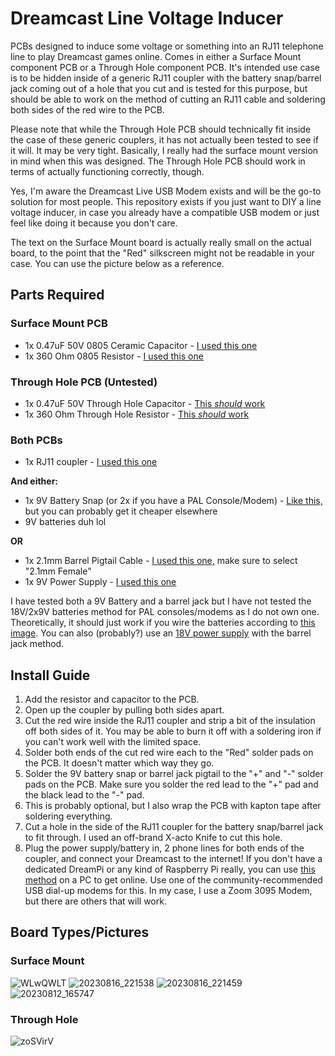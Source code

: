 # Dreamcast Line Voltage Inducer
PCBs designed to induce some voltage or something into an RJ11 telephone line to play Dreamcast games online. Comes in either a Surface Mount component PCB or a Through Hole component PCB. It's intended use case is to be hidden inside of a generic RJ11 coupler with the battery snap/barrel jack coming out of a hole that you cut and is tested for this purpose, but should be able to work on the method of cutting an RJ11 cable and soldering both sides of the red wire to the PCB.

Please note that while the Through Hole PCB should technically fit inside the case of these generic couplers, it has not actually been tested to see if it will. It may be very tight. Basically, I really had the surface mount version in mind when this was designed. The Through Hole PCB should work in terms of actually functioning correctly, though.

Yes, I'm aware the Dreamcast Live USB Modem exists and will be the go-to solution for most people. This repository exists if you just want to DIY a line voltage inducer, in case you already have a compatible USB modem or just feel like doing it because you don't care.

The text on the Surface Mount board is actually really small on the actual board, to the point that the "Red" silkscreen might not be readable in your case. You can use the picture below as a reference.
## Parts Required
### Surface Mount PCB
- 1x 0.47uF 50V 0805 Ceramic Capacitor - [I used this one](https://www.digikey.com/en/products/detail/samsung-electro-mechanics/CL21B474KBFNNNG/3894539)
- 1x 360 Ohm 0805 Resistor - [I used this one](https://www.digikey.com/en/products/detail/yageo/RC0805FR-07360RL/727886)
### Through Hole PCB (Untested)
- 1x 0.47uF 50V Through Hole Capacitor - [This *should* work](https://www.digikey.com/en/products/detail/w%C3%BCrth-elektronik/860010672004/5726903)
- 1x 360 Ohm Through Hole Resistor - [This *should* work](https://www.digikey.com/en/products/detail/stackpole-electronics-inc/CF18JT360R/1741690)
### Both PCBs
- 1x RJ11 coupler - [I used this one](https://www.amazon.com/dp/B09KX17R23?psc=1&)

**And either:**
- 1x 9V Battery Snap (or 2x if you have a PAL Console/Modem) - [Like this,](https://www.amazon.com/Battery-Connector-Plastic-Experiment-Equipment/dp/B08SL9X2YC) but you can probably get it cheaper elsewhere
- 9V batteries duh lol

**OR**

- 1x 2.1mm Barrel Pigtail Cable - [I used this one,](https://www.ledsupply.com/accessories/dc-barrel-plug-pigtail-cable) make sure to select "2.1mm Female"
- 1x 9V Power Supply - [I used this one](https://www.amazon.com/dp/B0BLYS33ZP)

I have tested both a 9V Battery and a barrel jack but I have not tested the 18V/2x9V batteries method for PAL consoles/modems as I do not own one. Theoretically, it should just work if you wire the batteries according to [this image](https://www.segasaturnshiro.com/wp-content/uploads/2022/06/LVI-PAL-1024x819.jpg). You can also (probably?) use an [18V power supply](https://www.amazon.co.uk/TKDY-Supply-Adapter-Electronics-Positive-Black/dp/B0BRPKVB5P/ref=sr_1_3?crid=2C0WTNA4J7N3&keywords=18v+power+supply&qid=1692327609&sprefix=18v+power+supp%2Caps%2C270&sr=8-3) with the barrel jack method.
## Install Guide
1. Add the resistor and capacitor to the PCB.
2. Open up the coupler by pulling both sides apart.
3. Cut the red wire inside the RJ11 coupler and strip a bit of the insulation off both sides of it. You may be able to burn it off with a soldering iron if you can't work well with the limited space.
4. Solder both ends of the cut red wire each to the "Red" solder pads on the PCB. It doesn't matter which way they go.
5. Solder the 9V battery snap or barrel jack pigtail to the "+" and "-" solder pads on the PCB. Make sure you solder the red lead to the "+" pad and the black lead to the "-" pad.
6. This is probably optional, but I also wrap the PCB with kapton tape after soldering everything.
7. Cut a hole in the side of the RJ11 coupler for the battery snap/barrel jack to fit through. I used an off-brand X-acto Knife to cut this hole.
8. Plug the power supply/battery in, 2 phone lines for both ends of the coupler, and connect your Dreamcast to the internet! If you don't have a dedicated DreamPi or any kind of Raspberry Pi really, you can use [this method](https://www.dreamcast-talk.com/forum/viewtopic.php?t=12731) on a PC to get online. Use one of the community-recommended USB dial-up modems for this. In my case, I use a Zoom 3095 Modem, but there are others that will work.

## Board Types/Pictures

### Surface Mount
![WLwQWLT](https://github.com/joshman196/Dreamcast-Line-Voltage-Inducer/assets/114156648/7385febe-156f-481f-be75-710efa6102c5)
![20230816_221538](https://github.com/joshman196/Dreamcast-Line-Voltage-Inducer/assets/114156648/e033147f-3bba-42b8-867b-b44a83a18f96)
![20230816_221459](https://github.com/joshman196/Dreamcast-Line-Voltage-Inducer/assets/114156648/0a040784-087d-47ef-89cf-df0fc1243408)
![20230812_165747](https://github.com/joshman196/Dreamcast-Line-Voltage-Inducer/assets/114156648/a589aa6d-1d60-4130-9684-163ea989bfdc)

### Through Hole
![zoSVirV](https://github.com/joshman196/Dreamcast-Line-Voltage-Inducer/assets/114156648/812123d8-5999-4744-a643-89d6e8038d44)

